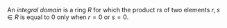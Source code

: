 An *integral domain* is a ring $R$ for which the product $rs$ of two elements $r, s \in R$ is equal to $0$ only when $r=0$ or $s=0$.
